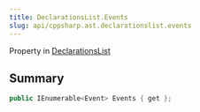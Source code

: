 ```yaml
---
title: DeclarationsList.Events
slug: api/cppsharp.ast.declarationslist.events
---
```

Property in [DeclarationsList](/api/cppsharp/ast/declarationslist)

## Summary



```csharp
public IEnumerable<Event> Events { get };
```

